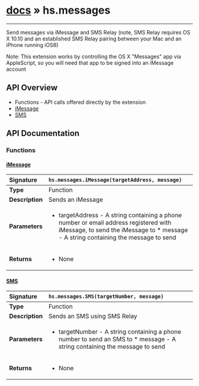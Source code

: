 # [docs](index.md) » hs.messages
---

Send messages via iMessage and SMS Relay (note, SMS Relay requires OS X 10.10 and an established SMS Relay pairing between your Mac and an iPhone running iOS8)

Note: This extension works by controlling the OS X "Messages" app via AppleScript, so you will need that app to be signed into an iMessage account

## API Overview
* Functions - API calls offered directly by the extension
 * [iMessage](#imessage)
 * [SMS](#sms)

## API Documentation

### Functions

#### [iMessage](#imessage)
| <span style="float: left;">**Signature**</span> | <span style="float: left;">`hs.messages.iMessage(targetAddress, message)` </span>                                                          |
| -----------------------------------------------------|---------------------------------------------------------------------------------------------------------|
| **Type**                                             | Function |
| **Description**                                      | Sends an iMessage |
| **Parameters**                                       | <ul><li>targetAddress - A string containing a phone number or email address registered with iMessage, to send the iMessage to * message - A string containing the message to send</li></ul> |
| **Returns**                                          | <ul><li>None</li></ul> |

#### [SMS](#sms)
| <span style="float: left;">**Signature**</span> | <span style="float: left;">`hs.messages.SMS(targetNumber, message)` </span>                                                          |
| -----------------------------------------------------|---------------------------------------------------------------------------------------------------------|
| **Type**                                             | Function |
| **Description**                                      | Sends an SMS using SMS Relay |
| **Parameters**                                       | <ul><li>targetNumber - A string containing a phone number to send an SMS to * message - A string containing the message to send</li></ul> |
| **Returns**                                          | <ul><li>None</li></ul> |

